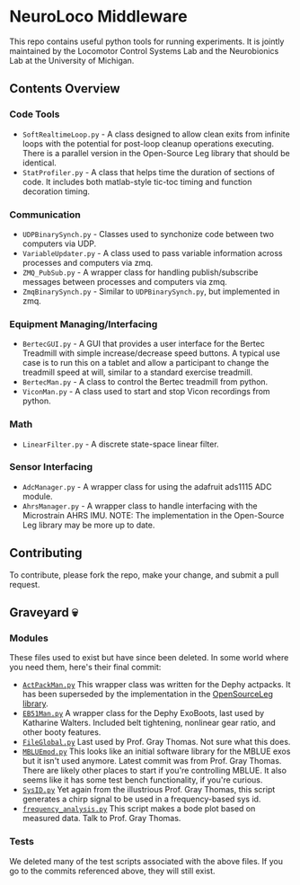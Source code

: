 # NeuroLoco Middleware
This repo contains useful python tools for running experiments. It is jointly maintained by the Locomotor Control Systems Lab and the Neurobionics Lab at the University of Michigan. 

## Contents Overview
### Code Tools
- `SoftRealtimeLoop.py` - A class designed to allow clean exits from infinite loops with the potential for post-loop cleanup operations executing. There is a parallel version in the Open-Source Leg library that should be identical. 
- `StatProfiler.py` - A class that helps time the duration of sections of code. It includes both matlab-style tic-toc timing and function decoration timing.

### Communication 
- `UDPBinarySynch.py` - Classes used to synchonize code between two computers via UDP.
- `VariableUpdater.py` - A class used to pass variable information across processes and computers via zmq.
- `ZMQ_PubSub.py` - A wrapper class for handling publish/subscribe messages between processes and computers via zmq.
- `ZmqBinarySynch.py` - Similar to `UDPBinarySynch.py`, but implemented in zmq.
  
### Equipment Managing/Interfacing 
- `BertecGUI.py` - A GUI that provides a user interface for the Bertec Treadmill with simple increase/decrease speed buttons. A typical use case is to run this on a tablet and allow a participant to change the treadmill speed at will, similar to a standard exercise treadmill.
- `BertecMan.py` - A class to control the Bertec treadmill from python.
- `ViconMan.py` - A class used to start and stop Vicon recordings from python.

### Math
- `LinearFilter.py` - A discrete state-space linear filter.

### Sensor Interfacing
- `AdcManager.py` - A wrapper class for using the adafruit ads1115 ADC module.
- `AhrsManager.py` - A wrapper class to handle interfacing with the Microstrain AHRS IMU. NOTE: The implementation in the Open-Source Leg library may be more up to date.



## Contributing
To contribute, please fork the repo, make your change, and submit a pull request. 

## Graveyard :skull:
### Modules
These files used to exist but have since been deleted. In some world where you need them, here's their final commit:
- [`ActPackMan.py`](https://github.com/UM-LoCoLab/NeuroLocoMiddleware/blob/a6b5e73d415da1fc3d97945d636fbe1589187140/ActPackMan.py#L1) This wrapper class was written for the Dephy actpacks. It has been superseded by the implementation in the [OpenSourceLeg library](https://github.com/neurobionics/opensourceleg). 
- [`EB51Man.py`](https://github.com/UM-LoCoLab/NeuroLocoMiddleware/blob/a6b5e73d415da1fc3d97945d636fbe1589187140/EB51Man.py#L1) A wrapper class for the Dephy ExoBoots, last used by Katharine Walters. Included belt tightening, nonlinear gear ratio, and other booty features.
- [`FileGlobal.py`](https://github.com/UM-LoCoLab/NeuroLocoMiddleware/blob/a6b5e73d415da1fc3d97945d636fbe1589187140/FileGlobal.py#L1) Last used by Prof. Gray Thomas. Not sure what this does. 
- [`MBLUEmod.py`](https://github.com/UM-LoCoLab/NeuroLocoMiddleware/blob/a6b5e73d415da1fc3d97945d636fbe1589187140/MBLUEmod.py#L1) This looks like an initial software library for the MBLUE exos but it isn't used anymore. Latest commit was from Prof. Gray Thomas. There are likely other places to start if you're controlling MBLUE. It also seems like it has some test bench functionality, if you're curious. 
- [`SysID.py`](https://github.com/UM-LoCoLab/NeuroLocoMiddleware/blob/a6b5e73d415da1fc3d97945d636fbe1589187140/SysID.py#L1) Yet again from the illustrious Prof. Gray Thomas, this script generates a chirp signal to be used in a frequency-based sys id. 
- [`frequency_analysis.py`](https://github.com/UM-LoCoLab/NeuroLocoMiddleware/blob/a6b5e73d415da1fc3d97945d636fbe1589187140/frequency_analysis.py#L1) This script makes a bode plot based on measured data. Talk to Prof. Gray Thomas. 

### Tests
We deleted many of the test scripts associated with the above files. If you go to the commits referenced above, they will still exist. 
